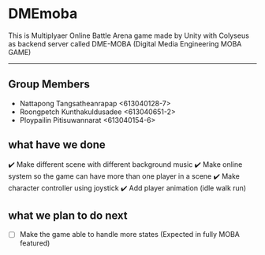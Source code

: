 # DMEmoba

  This is Multiplyaer Online Battle Arena game made by Unity with Colyseus as backend server called DME-MOBA (Digital Media Engineering MOBA GAME)
****************************************************
## Group Members
- Nattapong Tangsatheanrapap <613040128-7>  
- Roongpetch Kunthakuldusadee <613040651-2> 
- Ploypailin Pitisuwannarat <613040154-6> 

## what have we done
:heavy_check_mark: Make different scene with different background music
:heavy_check_mark: Make online system so the game can have more than one player in a scene
:heavy_check_mark: Make character controller using joystick
:heavy_check_mark: Add player animation (idle walk run)

## what we plan to do next
- [ ] Make the game able to handle more states (Expected in fully MOBA featured)
